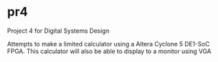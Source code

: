 # pr4
Project 4 for Digital Systems Design

Attempts to make a limited calculator using a Altera Cyclone 5 DE1-SoC FPGA. 
This calculator will also be able to display to a monitor using VGA

